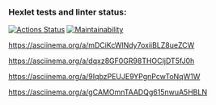 ### Hexlet tests and linter status:
[![Actions Status](https://github.com/velesfight/frontend-project-lvl1/workflows/hexlet-check/badge.svg)](https://github.com/velesfight/frontend-project-lvl1/actions)
[![Maintainability](https://api.codeclimate.com/v1/badges/8d2c1f0a592b23877c0b/maintainability)](https://codeclimate.com/github/velesfight/frontend-project-lvl1/maintainability)

https://asciinema.org/a/mDCiKcWlNdy7oxiiBLZ8ueZCW

https://asciinema.org/a/dqxz8GF0GR98THOCIjDT5fJ0h

https://asciinema.org/a/9IqbzPEUJE9YPgnPcwToNqW1W

https://asciinema.org/a/gCAMOmnTAADQg615nwuA5HBLN

